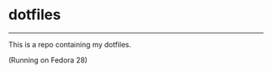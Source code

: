 # dotfiles
-----------------------------------------------------------------------------------------------------------------------------------

This is a repo containing my dotfiles.

(Running on Fedora 28)
